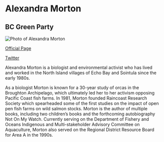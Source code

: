 # Alexandra Morton

## BC Green Party

![Photo of Alexandra Morton](/images/image10.png)

[Official Page](https://www.bcgreens.ca/alexandra_morton)

[Twitter](https://twitter.com/alex4salmon)

Alexandra Morton is a biologist and environmental activist who has lived and worked in the North Island villages of Echo Bay and Sointula since the early 1980s. 

As a biologist Morton is known for a 30-year study of orcas in the Broughton Archipelago, which ultimately led her to her activism opposing Pacific Coast fish farms. In 1981, Morton founded Raincoast Research Society which spearheaded some of the first studies on the impact of open pen fish farms on wild salmon stocks. Morton is the author of multiple books, including two children’s books and the forthcoming autobiography Not On My Watch. Currently serving on the Department of Fishery and Oceans Indigenous and Multi-stakeholder Advisory Committee on Aquaculture, Morton also served on the Regional District Resource Board for Area A in the 1990s. 
